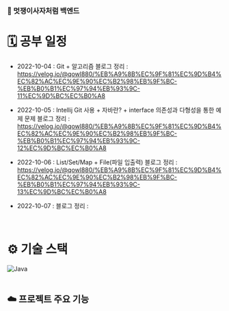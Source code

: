 ### 🦁 멋쟁이사자처럼 백엔드

# 🗓 공부 일정
- 2022-10-04 : Git + 알고리즘
  블로그 정리 : https://velog.io/@qowl880/%EB%A9%8B%EC%9F%81%EC%9D%B4%EC%82%AC%EC%9E%90%EC%B2%98%EB%9F%BC-%EB%B0%B1%EC%97%94%EB%93%9C-11%EC%9D%BC%EC%B0%A8
  
- 2022-10-05 : Intellij Git 사용 + 자바란? + interface 의존성과 다형성을 통한 예제 문제
  블로그 정리 : https://velog.io/@qowl880/%EB%A9%8B%EC%9F%81%EC%9D%B4%EC%82%AC%EC%9E%90%EC%B2%98%EB%9F%BC-%EB%B0%B1%EC%97%94%EB%93%9C-12%EC%9D%BC%EC%B0%A8

- 2022-10-06 : List/Set/Map + File(파일 입출력)
  블로그 정리 : https://velog.io/@qowl880/%EB%A9%8B%EC%9F%81%EC%9D%B4%EC%82%AC%EC%9E%90%EC%B2%98%EB%9F%BC-%EB%B0%B1%EC%97%94%EB%93%9C-13%EC%9D%BC%EC%B0%A8

- 2022-10-07 : 
  블로그 정리 : 
<br />

# ⚙️ 기술 스택
<div>
  <img alt="Java" src ="https://img.shields.io/badge/Java-007396.svg?&style=for-the-badge&logo=Java&logoColor=white"/>
</div>

<br />

## ☁️ 프로젝트 주요 기능 

